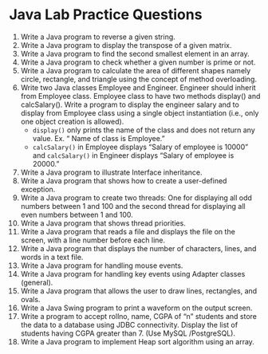 # Java Lab Practice Questions

1. Write a Java program to reverse a given string.
2. Write a Java program to display the transpose of a given matrix.
3. Write a Java program to find the second smallest element in an array.
4. Write a Java program to check whether a given number is prime or not.
5. Write a Java program to calculate the area of different shapes namely circle, rectangle, and triangle using the concept of method overloading.
6. Write two Java classes Employee and Engineer. Engineer should inherit from Employee class. Employee class to have two methods display() and calcSalary(). Write a program to display the engineer salary and to display from Employee class using a single object instantiation (i.e., only one object creation is allowed).
   - `display()` only prints the name of the class and does not return any value. Ex. “ Name of class is Employee.”
   - `calcSalary()` in Employee displays “Salary of employee is 10000” and `calcSalary()` in Engineer displays “Salary of employee is 20000.”
7. Write a Java program to illustrate Interface inheritance.
8. Write a Java program that shows how to create a user-defined exception.
9. Write a Java program to create two threads: One for displaying all odd numbers between 1 and 100 and the second thread for displaying all even numbers between 1 and 100.
10. Write a Java program that shows thread priorities.
11. Write a Java program that reads a file and displays the file on the screen, with a line number before each line.
12. Write a Java program that displays the number of characters, lines, and words in a text file.
13. Write a Java program for handling mouse events.
14. Write a Java program for handling key events using Adapter classes (general).
15. Write a Java program that allows the user to draw lines, rectangles, and ovals.
16. Write a Java Swing program to print a waveform on the output screen.
17. Write a program to accept rollno, name, CGPA of “n” students and store the data to a database using JDBC connectivity. Display the list of students having CGPA greater than 7. (Use MySQL /PostgreSQL).
18. Write a Java program to implement Heap sort algorithm using an array.
